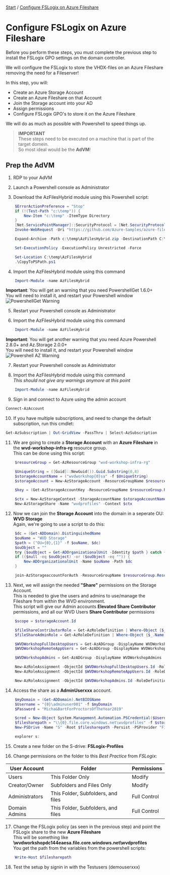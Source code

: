 [Start](/CA-Microsoft-WVD_ARM-Workshop/) / [Configure FSLogix on Azure Fileshare](/CA-Microsoft-WVD_ARM-Workshop/Configure%20FSLogix%20on%20Azure%20Fileshare)
# Configure FSLogix on Azure Fileshare

Before you perform these steps, you must complete the previous step to install the FSLogix GPO settings on the domain controller.

We will configure the FSLogix to store the VHDX-files on an Azure Fileshare removing the need for a Fileserver!

In this step, you will:
* Create an Azure Storage Account
* Create an Azure Fileshare on that Account
* Join the Storage account into your AD
* Assign permissions
* Configure FSLogix GPO's to store it on the Azure Fileshare

We will do as much as possible with Powershell to speed things up.<br/>

 > **IMPORTANT**<br/>
 > These steps need to be executed on a machine that is part of the target domein.<br/>
 > So most ideal would be the **AdVM**!

## Prep the AdVM

1. RDP to your AdVM

2. Launch a Powershell console as Administrator

3. Download the AzFilesHybrid module using this Powershell script:
```powershell
    $ErrorActionPreference = "Stop"
    if (!(Test-Path "c:\temp")) {
        New-Item "c:\temp" -ItemType Directory
    }
    [Net.ServicePointManager]::SecurityProtocol = [Net.SecurityProtocolType]::Tls12
    Invoke-WebRequest -Uri "https://github.com/Azure-Samples/azure-files-samples/releases/download/v0.2.0/AzFilesHybrid.zip" -OutFile c:\temp\AzFilesHybrid.zip -UseBasicParsing

    Expand-Archive -Path c:\temp\AzFilesHybrid.zip -DestinationPath C:\temp\AzFilesHybrid\

    Set-ExecutionPolicy -ExecutionPolicy Unrestricted -Force

    Set-Location C:\temp\AzFilesHybrid
    .\CopyToPSPath.ps1
```

4. Import the AzFilesHybrid module using this command<br/>
```powershell
    Import-Module -name AzFilesHybrid
```
**Important**: You will get an warning that you need PowershellGet 1.6.0+<br/>
You will need to install it, and restart your Powershell window<br/>
![PowershellGet Warning](https://michawets.github.io/CA-Microsoft-WVD_ARM-Workshop/images/Powershell-PowershellGetWarning.png)

5. Restart your Powershell console as Administrator

6. Import the AzFilesHybrid module using this command<br/>
```powershell
    Import-Module -name AzFilesHybrid
```
**Important**: You will get another warning that you need Azure Powershell 2.8.0+ and Az.Storage 2.0.0+<br/>
You will need to install it, and restart your Powershell window<br/>
![Powershell AZ Warning](https://michawets.github.io/CA-Microsoft-WVD_ARM-Workshop/images/Powershell-AzWarning.png)

7. Restart your Powershell console as Administrator

8. Import the AzFilesHybrid module using this command<br/>
*This should not give any warnings anymore at this point*<br/>
```powershell
    Import-Module -name AzFilesHybrid
```

9. Sign in and connect to Azure using the admin account
```powershell
Connect-AzAccount
```

10. If you have multiple subscriptions, and need to change the default subscription, run this cmdlet:
```powershell
Get-AzSubscription | Out-GridView -PassThru | Select-AzSubscription
```

11. We are going to create a **Storage Account** with an **Azure Fileshare** in the **wvd-workshop-infra-rg** resource group.<br/>
This can be done using this script:
```powershell
    $resourceGroup = Get-AzResourceGroup "wvd-workshop-infra-rg"

    $UniqueString = ([Guid]::NewGuid()).Guid.Substring(0,8)
    $storageAccountName = ("wvdworkshop{0}sa" -f $UniqueString)
    $storageAccount = New-AzStorageAccount -ResourceGroupName $resourceGroup.ResourceGroupName -Name $storageAccountName -Location westeurope -SkuName Standard_LRS -Kind StorageV2 -EnableLargeFileShare

    $key = (Get-AzStorageAccountKey -ResourceGroupName $resourceGroup.ResourceGroupName -AccountName $storageAccountName)[0].value

    $ctx = New-AzStorageContext -StorageAccountName $storageAccountName -StorageAccountKey $key
    New-AzStorageShare -Name "wvdprofiles" -Context $ctx
```

12. Now we can join the **Storage Account** into the domain in a seperate OU: **WVD Storage**<br/>
Again, we're going to use a script to do this:
```powershell
    $dc = (Get-ADDomain).DistinguishedName
    $ouName = "WVD Storage"
    $path = ("OU={0},{1}" -f $ouName, $dc)
    $ouObject = ""
    try {$ouObject = Get-ADOrganizationalUnit -Identity $path } catch {}
    if (($null -eq $ouObject) -or ($ouObject -eq "")) {
        New-ADOrganizationalUnit -Name $ouName -Path $dc
    }

    join-AzStorageaccountForAuth -ResourceGroupName $resourceGroup.ResourceGroupName -Name $storageAccount.StorageAccountName -DomainAccountType "ComputerAccount" -OrganizationalUnitDistinguishedName $path
```

13. Next, we will assign the needed **"Share"** permissions on the Storage Account.<br/>
This is needed to give the users and admins to use/manage the Fileshare from within the WVD environment.<br/>
This script will give our Admin accounts **Elevated Share Contributor** permissions, and all our WVD Users **Share Contributor** permissions
```powershell
    $scope = $storageAccount.Id

    $fileShareContributorRole = Get-AzRoleDefinition | Where-Object {$_.Name -eq "Storage File Data SMB Share Contributor"} 
    $fileShareAdminRole = Get-AzRoleDefinition | Where-Object {$_.Name -eq "Storage File Data SMB Share Elevated Contributor"} 

    $WVDWorkshopFullDesktopUsers = Get-AzADGroup -DisplayName WVDWorkshopFullDesktopUsers
    $WVDWorkshopRemoteAppUsers = Get-AzADGroup -DisplayName WVDWorkshopRemoteAppUsers

    $WVDWorkshopAdmins = Get-AzADGroup -DisplayName WVDWorkshopAdmins

    New-AzRoleAssignment -ObjectId $WVDWorkshopFullDesktopUsers.Id -RoleDefinitionId $fileShareContributorRole.Id -Scope $scope
    New-AzRoleAssignment -ObjectId $WVDWorkshopRemoteAppUsers.Id -RoleDefinitionId $fileShareContributorRole.Id -Scope $scope

    New-AzRoleAssignment -ObjectId $WVDWorkshopAdmins.Id -RoleDefinitionId $fileShareAdminRole.Id -Scope $scope
```

14. Access the share as a **AdminUserxxx** account.
```powershell
    $myDomain = (Get-ADDomain).NetBIOSName
    $Username = "{0}\adminuser001" -f $myDomain
    $Password = "Micha&BartForProctorsOfTheYear2019"

    $cred = New-Object System.Management.Automation.PSCredential($Username, (ConvertTo-SecureString $Password -AsPlainText -Force))
    $filesharepath = "\\{0}.file.core.windows.net\wvdprofiles" -f $storageAccountName
    New-PSDrive -Name "S" -Root $filesharepath -Persist -PSProvider "FileSystem" -Credential $cred

    explorer s:
```

15. Create a new folder on the S-drive: **FSLogix-Profiles**

16. Change permissions on the folder to this *Best Practice* from *FSLogix*:

**User Account** | **Folder** | **Permissions**
--- | --- | ---
Users | This Folder Only | Modify
Creator/Owner | Subfolders and Files Only | Modify
Administrators | This Folder, Subfolders, and files | Full Control
Domain Admins | This Folder, Subfolders, and files | Full Control

17. Change the FSLogix policy (as seen in the previous step) and point the FSLogix share to the new **Azure Fileshare**<br/>
This will be something like **\\wvdworkshopdc144eaesa.file.core.windows.net\wvdprofiles**<br/>
You get the path from the variables from the powershell scripts:
```powershell
    Write-Host $filesharepath
```

18. Test the setup by signin in with the Testusers (demouserxxx)


<script type="text/javascript">
    setTimeout(function() { 
            document.getElementById("sidebar").style.display = "none";
            document.getElementById("main-content").style.width = "90%"
            var x = document.getElementsByClassName('inner clearfix'); 
            x[0].style.width = "75%";
            var x = document.getElementsByClassName('inner'); 
            x[0].style.width = "90%";
            var x = document.getElementsByTagName('h1'); 
            x[0].style.width = "90%";
            x[0].style.textAlign = "center"
            x[0].innerHTML = "Microsoft & Cloud-Architect WVD Workshop"
        }, 250);
</script>